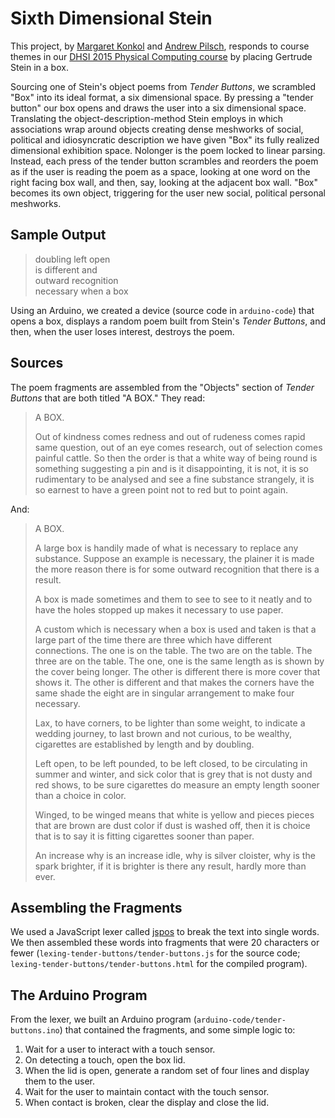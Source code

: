 # Sixth Dimensional Stein

This project, by [Margaret Konkol](https://twitter.com/mekonkol) and [Andrew Pilsch](https://twitter.com/oncomouse), responds to course themes in our [DHSI 2015 Physical Computing course](https://github.com/uvicmakerlab/dhsi2015/blob/master/index.md) by placing Gertrude Stein in a box. 

Sourcing one of Stein's object poems from *Tender Buttons*, we scrambled "Box" into its ideal format, a six dimensional space. By pressing a "tender button" our box opens and draws the user into a six dimensional space. Translating the object-description-method Stein employs in which associations wrap around objects creating dense meshworks of social, political and idiosyncratic description we have given "Box" its fully realized dimensional exhibition space. Nolonger is the poem locked to linear parsing. Instead, each press of the tender button scrambles and reorders the poem as if the user is reading the poem as a space, looking at one word on the right facing box wall, and then, say, looking at the adjacent box wall. "Box" becomes its own object, triggering for the user new social, political personal meshworks. 

## Sample Output

> doubling left open  
> is different and  
> outward recognition  
> necessary when a box

Using an Arduino, we created a device (source code in `arduino-code`) that opens a box, displays a random poem built from Stein's *Tender Buttons*, and then, when the user loses interest, destroys the poem.

## Sources

The poem fragments are assembled from the "Objects" section of *Tender Buttons* that are both titled "A BOX." They read:

> A BOX.
>
>Out of kindness comes redness and out of rudeness comes rapid same question, out of an eye comes research, out of selection comes painful cattle. So then the order is that a white way of being round is something suggesting a pin and is it disappointing, it is not, it is so rudimentary to be analysed and see a fine substance strangely, it is so earnest to have a green point not to red but to point again. 

And:

> A BOX.
>
>A large box is handily made of what is necessary to replace any substance. Suppose an example is necessary, the plainer it is made the more reason there is for some outward recognition that there is a result.
>
>A box is made sometimes and them to see to see to it neatly and to have the holes stopped up makes it necessary to use paper.
>
>A custom which is necessary when a box is used and taken is that a large part of the time there are three which have different connections. The one is on the table. The two are on the table. The three are on the table. The one, one is the same length as is shown by the cover being longer. The other is different there is more cover that shows it. The other is different and that makes the corners have the same shade the eight are in singular arrangement to make four necessary.
>
>Lax, to have corners, to be lighter than some weight, to indicate a wedding journey, to last brown and not curious, to be wealthy, cigarettes are established by length and by doubling.
>
>Left open, to be left pounded, to be left closed, to be circulating in summer and winter, and sick color that is grey that is not dusty and red shows, to be sure cigarettes do measure an empty length sooner than a choice in color.
>
>Winged, to be winged means that white is yellow and pieces pieces that are brown are dust color if dust is washed off, then it is choice that is to say it is fitting cigarettes sooner than paper.
>
>An increase why is an increase idle, why is silver cloister, why is the spark brighter, if it is brighter is there any result, hardly more than ever. 

## Assembling the Fragments

We used a JavaScript lexer called [jspos](https://code.google.com/p/jspos/) to break the text into single words. We then assembled these words into fragments that were 20 characters or fewer (`lexing-tender-buttons/tender-buttons.js` for the source code; `lexing-tender-buttons/tender-buttons.html` for the compiled program).

## The Arduino Program

From the lexer, we built an Arduino program (`arduino-code/tender-buttons.ino`) that contained the fragments, and some simple logic to:

1. Wait for a user to interact with a touch sensor.
1. On detecting a touch, open the box lid.
1. When the lid is open, generate a random set of four lines and display them to the user.
1. Wait for the user to maintain contact with the touch sensor.
1. When contact is broken, clear the display and close the lid.